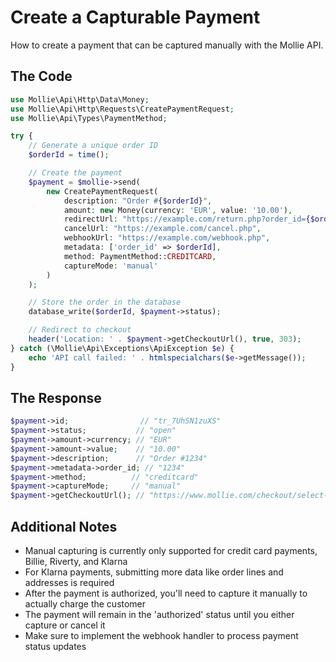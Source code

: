 # Create a Capturable Payment

How to create a payment that can be captured manually with the Mollie API.

## The Code

```php
use Mollie\Api\Http\Data\Money;
use Mollie\Api\Http\Requests\CreatePaymentRequest;
use Mollie\Api\Types\PaymentMethod;

try {
    // Generate a unique order ID
    $orderId = time();

    // Create the payment
    $payment = $mollie->send(
        new CreatePaymentRequest(
            description: "Order #{$orderId}",
            amount: new Money(currency: 'EUR', value: '10.00'),
            redirectUrl: "https://example.com/return.php?order_id={$orderId}",
            cancelUrl: "https://example.com/cancel.php",
            webhookUrl: "https://example.com/webhook.php",
            metadata: ['order_id' => $orderId],
            method: PaymentMethod::CREDITCARD,
            captureMode: 'manual'
        )
    );

    // Store the order in the database
    database_write($orderId, $payment->status);

    // Redirect to checkout
    header('Location: ' . $payment->getCheckoutUrl(), true, 303);
} catch (\Mollie\Api\Exceptions\ApiException $e) {
    echo 'API call failed: ' . htmlspecialchars($e->getMessage());
}
```

## The Response

```php
$payment->id;                // "tr_7UhSN1zuXS"
$payment->status;           // "open"
$payment->amount->currency; // "EUR"
$payment->amount->value;    // "10.00"
$payment->description;      // "Order #1234"
$payment->metadata->order_id; // "1234"
$payment->method;          // "creditcard"
$payment->captureMode;     // "manual"
$payment->getCheckoutUrl(); // "https://www.mollie.com/checkout/select-method/7UhSN1zuXS"
```

## Additional Notes

- Manual capturing is currently only supported for credit card payments, Billie, Riverty, and Klarna
- For Klarna payments, submitting more data like order lines and addresses is required
- After the payment is authorized, you'll need to capture it manually to actually charge the customer
- The payment will remain in the 'authorized' status until you either capture or cancel it
- Make sure to implement the webhook handler to process payment status updates

